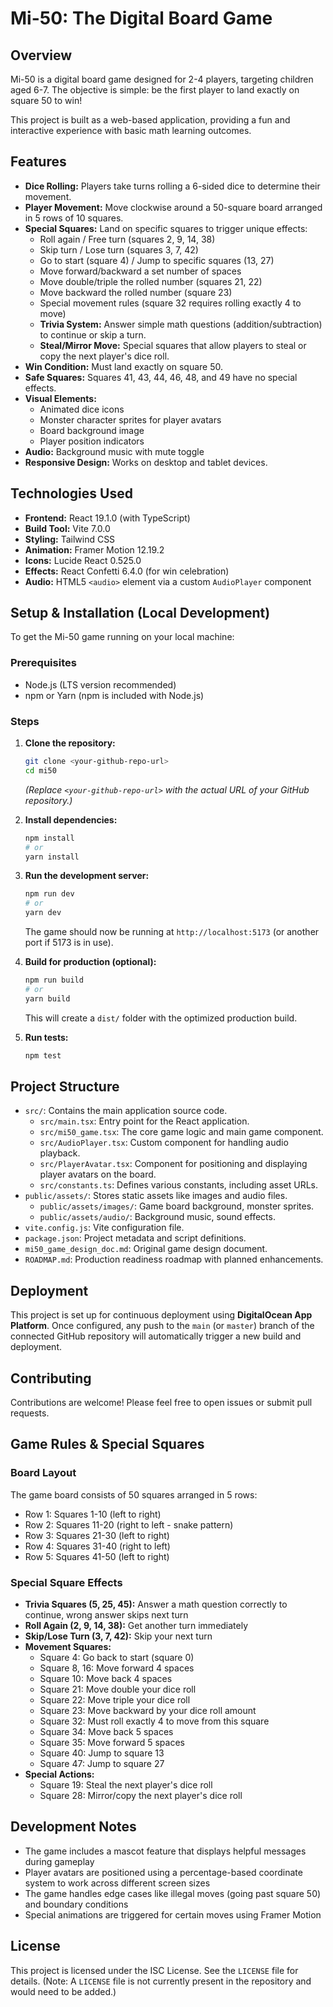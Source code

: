 # Mi-50: The Digital Board Game

## Overview

Mi-50 is a digital board game designed for 2-4 players, targeting children aged 6-7. The objective is simple: be the first player to land exactly on square 50 to win!

This project is built as a web-based application, providing a fun and interactive experience with basic math learning outcomes.

## Features

-   **Dice Rolling:** Players take turns rolling a 6-sided dice to determine their movement.
-   **Player Movement:** Move clockwise around a 50-square board arranged in 5 rows of 10 squares.
-   **Special Squares:** Land on specific squares to trigger unique effects:
    -   Roll again / Free turn (squares 2, 9, 14, 38)
    -   Skip turn / Lose turn (squares 3, 7, 42)
    -   Go to start (square 4) / Jump to specific squares (13, 27)
    -   Move forward/backward a set number of spaces
    -   Move double/triple the rolled number (squares 21, 22)
    -   Move backward the rolled number (square 23)
    -   Special movement rules (square 32 requires rolling exactly 4 to move)
    -   **Trivia System:** Answer simple math questions (addition/subtraction) to continue or skip a turn.
    -   **Steal/Mirror Move:** Special squares that allow players to steal or copy the next player's dice roll.
-   **Win Condition:** Must land exactly on square 50.
-   **Safe Squares:** Squares 41, 43, 44, 46, 48, and 49 have no special effects.
-   **Visual Elements:** 
    -   Animated dice icons
    -   Monster character sprites for player avatars
    -   Board background image
    -   Player position indicators
-   **Audio:** Background music with mute toggle
-   **Responsive Design:** Works on desktop and tablet devices.

## Technologies Used

-   **Frontend:** React 19.1.0 (with TypeScript)
-   **Build Tool:** Vite 7.0.0
-   **Styling:** Tailwind CSS
-   **Animation:** Framer Motion 12.19.2
-   **Icons:** Lucide React 0.525.0
-   **Effects:** React Confetti 6.4.0 (for win celebration)
-   **Audio:** HTML5 `<audio>` element via a custom `AudioPlayer` component

## Setup & Installation (Local Development)

To get the Mi-50 game running on your local machine:

### Prerequisites

-   Node.js (LTS version recommended)
-   npm or Yarn (npm is included with Node.js)

### Steps

1.  **Clone the repository:**
    ```bash
    git clone <your-github-repo-url>
    cd mi50
    ```
    *(Replace `<your-github-repo-url>` with the actual URL of your GitHub repository.)*

2.  **Install dependencies:**
    ```bash
    npm install
    # or
    yarn install
    ```

3.  **Run the development server:**
    ```bash
    npm run dev
    # or
    yarn dev
    ```
    The game should now be running at `http://localhost:5173` (or another port if 5173 is in use).

4.  **Build for production (optional):**
    ```bash
    npm run build
    # or
    yarn build
    ```
    This will create a `dist/` folder with the optimized production build.

5.  **Run tests:**
    ```bash
    npm test
    ```

## Project Structure

-   `src/`: Contains the main application source code.
    -   `src/main.tsx`: Entry point for the React application.
    -   `src/mi50_game.tsx`: The core game logic and main game component.
    -   `src/AudioPlayer.tsx`: Custom component for handling audio playback.
    -   `src/PlayerAvatar.tsx`: Component for positioning and displaying player avatars on the board.
    -   `src/constants.ts`: Defines various constants, including asset URLs.
-   `public/assets/`: Stores static assets like images and audio files.
    -   `public/assets/images/`: Game board background, monster sprites.
    -   `public/assets/audio/`: Background music, sound effects.
-   `vite.config.js`: Vite configuration file.
-   `package.json`: Project metadata and script definitions.
-   `mi50_game_design_doc.md`: Original game design document.
-   `ROADMAP.md`: Production readiness roadmap with planned enhancements.

## Deployment

This project is set up for continuous deployment using **DigitalOcean App Platform**. Once configured, any push to the `main` (or `master`) branch of the connected GitHub repository will automatically trigger a new build and deployment.

## Contributing

Contributions are welcome! Please feel free to open issues or submit pull requests.

## Game Rules & Special Squares

### Board Layout
The game board consists of 50 squares arranged in 5 rows:
- Row 1: Squares 1-10 (left to right)
- Row 2: Squares 11-20 (right to left - snake pattern)
- Row 3: Squares 21-30 (left to right)
- Row 4: Squares 31-40 (right to left)
- Row 5: Squares 41-50 (left to right)

### Special Square Effects
- **Trivia Squares (5, 25, 45):** Answer a math question correctly to continue, wrong answer skips next turn
- **Roll Again (2, 9, 14, 38):** Get another turn immediately
- **Skip/Lose Turn (3, 7, 42):** Skip your next turn
- **Movement Squares:**
  - Square 4: Go back to start (square 0)
  - Square 8, 16: Move forward 4 spaces
  - Square 10: Move back 4 spaces
  - Square 21: Move double your dice roll
  - Square 22: Move triple your dice roll
  - Square 23: Move backward by your dice roll amount
  - Square 32: Must roll exactly 4 to move from this square
  - Square 34: Move back 5 spaces
  - Square 35: Move forward 5 spaces
  - Square 40: Jump to square 13
  - Square 47: Jump to square 27
- **Special Actions:**
  - Square 19: Steal the next player's dice roll
  - Square 28: Mirror/copy the next player's dice roll

## Development Notes

- The game includes a mascot feature that displays helpful messages during gameplay
- Player avatars are positioned using a percentage-based coordinate system to work across different screen sizes
- The game handles edge cases like illegal moves (going past square 50) and boundary conditions
- Special animations are triggered for certain moves using Framer Motion

## License

This project is licensed under the ISC License. See the `LICENSE` file for details. (Note: A `LICENSE` file is not currently present in the repository and would need to be added.)
